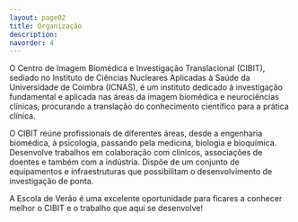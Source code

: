 ```yaml
---
layout: page02
title: Organização
description: 
navorder: 4
---
```


O Centro de Imagem Biomédica e Investigação Translacional (CIBIT), sediado no Instituto de Ciências Nucleares Aplicadas à Saúde da Universidade de Coimbra (ICNAS), é um instituto dedicado à investigação fundamental e aplicada nas áreas da imagem biomédica e neurociências clínicas, procurando a translação do conhecimento científico para a prática clínica.

O CIBIT reúne profissionais de diferentes áreas, desde a engenharia biomédica, à psicologia, passando pela medicina, biologia e bioquímica. Desenvolve trabalhos em colaboração com clínicos, associações de doentes e também com a indústria. Dispõe de um conjunto de equipamentos e infraestruturas que possibilitam o desenvolvimento de investigação de ponta.

A Escola de Verão é uma excelente oportunidade para ficares a conhecer melhor o CIBIT e o trabalho que aqui se desenvolve!
























